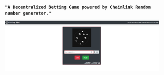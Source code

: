 ### ```"A Decentralized Betting Game powered by Chainlink Random number generator."```



![](chainbet.png)
